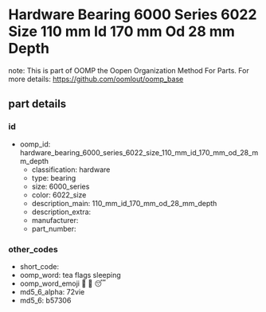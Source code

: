 # Hardware Bearing 6000 Series 6022 Size 110 mm Id 170 mm Od 28 mm Depth  

note: This is part of OOMP the Oopen Organization Method For Parts. For more details: https://github.com/oomlout/oomp_base

##  part details





### id
* oomp_id: hardware_bearing_6000_series_6022_size_110_mm_id_170_mm_od_28_mm_depth
  * classification: hardware
  * type: bearing
  * size: 6000_series
  * color: 6022_size
  * description_main: 110_mm_id_170_mm_od_28_mm_depth
  * description_extra: 
  * manufacturer: 
  * part_number: 

### other_codes
* short_code: 
* oomp_word: tea flags sleeping
* oomp_word_emoji :tea: :flags: :sleeping:
* md5_6_alpha: 72vie
* md5_6: b57306